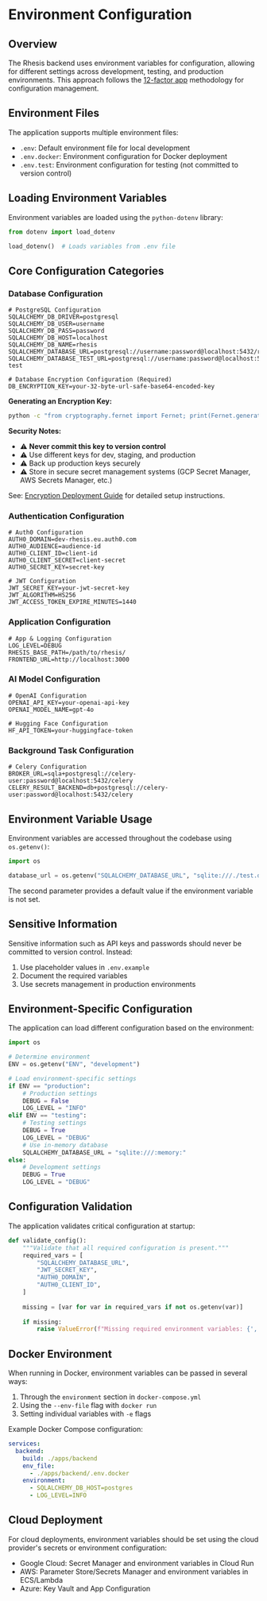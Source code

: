 # Environment Configuration

## Overview

The Rhesis backend uses environment variables for configuration, allowing for different settings across development, testing, and production environments. This approach follows the [12-factor app](https://12factor.net/) methodology for configuration management.

## Environment Files

The application supports multiple environment files:

- `.env`: Default environment file for local development
- `.env.docker`: Environment configuration for Docker deployment
- `.env.test`: Environment configuration for testing (not committed to version control)

## Loading Environment Variables

Environment variables are loaded using the `python-dotenv` library:

```python
from dotenv import load_dotenv

load_dotenv()  # Loads variables from .env file
```

## Core Configuration Categories

### Database Configuration

```
# PostgreSQL Configuration
SQLALCHEMY_DB_DRIVER=postgresql
SQLALCHEMY_DB_USER=username
SQLALCHEMY_DB_PASS=password
SQLALCHEMY_DB_HOST=localhost
SQLALCHEMY_DB_NAME=rhesis
SQLALCHEMY_DATABASE_URL=postgresql://username:password@localhost:5432/rhesis
SQLALCHEMY_DATABASE_TEST_URL=postgresql://username:password@localhost:5432/rhesis-test

# Database Encryption Configuration (Required)
DB_ENCRYPTION_KEY=your-32-byte-url-safe-base64-encoded-key
```

**Generating an Encryption Key:**
```bash
python -c "from cryptography.fernet import Fernet; print(Fernet.generate_key().decode())"
```

**Security Notes:**
- ⚠️ **Never commit this key to version control**
- ⚠️ Use different keys for dev, staging, and production
- ⚠️ Back up production keys securely
- ⚠️ Store in secure secret management systems (GCP Secret Manager, AWS Secrets Manager, etc.)

See: [Encryption Deployment Guide](./encryption-deployment.md) for detailed setup instructions.

### Authentication Configuration

```
# Auth0 Configuration
AUTH0_DOMAIN=dev-rhesis.eu.auth0.com
AUTH0_AUDIENCE=audience-id
AUTH0_CLIENT_ID=client-id
AUTH0_CLIENT_SECRET=client-secret
AUTH0_SECRET_KEY=secret-key

# JWT Configuration
JWT_SECRET_KEY=your-jwt-secret-key
JWT_ALGORITHM=HS256
JWT_ACCESS_TOKEN_EXPIRE_MINUTES=1440
```

### Application Configuration

```
# App & Logging Configuration
LOG_LEVEL=DEBUG
RHESIS_BASE_PATH=/path/to/rhesis/
FRONTEND_URL=http://localhost:3000
```

### AI Model Configuration

```
# OpenAI Configuration
OPENAI_API_KEY=your-openai-api-key
OPENAI_MODEL_NAME=gpt-4o

# Hugging Face Configuration
HF_API_TOKEN=your-huggingface-token
```

### Background Task Configuration

```
# Celery Configuration
BROKER_URL=sqla+postgresql://celery-user:password@localhost:5432/celery
CELERY_RESULT_BACKEND=db+postgresql://celery-user:password@localhost:5432/celery
```

## Environment Variable Usage

Environment variables are accessed throughout the codebase using `os.getenv()`:

```python
import os

database_url = os.getenv("SQLALCHEMY_DATABASE_URL", "sqlite:///./test.db")
```

The second parameter provides a default value if the environment variable is not set.

## Sensitive Information

Sensitive information such as API keys and passwords should never be committed to version control. Instead:

1. Use placeholder values in `.env.example`
2. Document the required variables
3. Use secrets management in production environments

## Environment-Specific Configuration

The application can load different configuration based on the environment:

```python
import os

# Determine environment
ENV = os.getenv("ENV", "development")

# Load environment-specific settings
if ENV == "production":
    # Production settings
    DEBUG = False
    LOG_LEVEL = "INFO"
elif ENV == "testing":
    # Testing settings
    DEBUG = True
    LOG_LEVEL = "DEBUG"
    # Use in-memory database
    SQLALCHEMY_DATABASE_URL = "sqlite:///:memory:"
else:
    # Development settings
    DEBUG = True
    LOG_LEVEL = "DEBUG"
```

## Configuration Validation

The application validates critical configuration at startup:

```python
def validate_config():
    """Validate that all required configuration is present."""
    required_vars = [
        "SQLALCHEMY_DATABASE_URL",
        "JWT_SECRET_KEY",
        "AUTH0_DOMAIN",
        "AUTH0_CLIENT_ID",
    ]
    
    missing = [var for var in required_vars if not os.getenv(var)]
    
    if missing:
        raise ValueError(f"Missing required environment variables: {', '.join(missing)}")
```

## Docker Environment

When running in Docker, environment variables can be passed in several ways:

1. Through the `environment` section in `docker-compose.yml`
2. Using the `--env-file` flag with `docker run`
3. Setting individual variables with `-e` flags

Example Docker Compose configuration:

```yaml
services:
  backend:
    build: ./apps/backend
    env_file:
      - ./apps/backend/.env.docker
    environment:
      - SQLALCHEMY_DB_HOST=postgres
      - LOG_LEVEL=INFO
```

## Cloud Deployment

For cloud deployments, environment variables should be set using the cloud provider's secrets or environment configuration:

- Google Cloud: Secret Manager and environment variables in Cloud Run
- AWS: Parameter Store/Secrets Manager and environment variables in ECS/Lambda
- Azure: Key Vault and App Configuration 